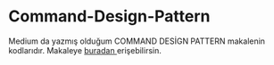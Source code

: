 # Command-Design-Pattern
Medium da yazmış olduğum COMMAND DESİGN PATTERN makalenin kodlarıdır.
Makaleye  <a href="https://medium.com/@alifurkangokce/command-design-pattern-a5fff37ad90d" target="_blank">buradan </a> erişebilirsin.
